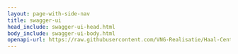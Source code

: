 ```yaml
---
layout: page-with-side-nav
title: swagger-ui
head_include: swagger-ui-head.html
body_include: swagger-ui-body.html
openapi-url: https://raw.githubusercontent.com/VNG-Realisatie/Haal-Centraal-BRK-bevragen/develop/specificatie/genereervariant/openapi.yaml
---
```

<div id="swagger-ui"></div>
